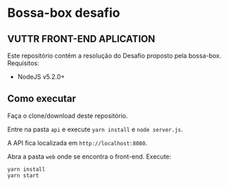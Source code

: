 # Bossa-box desafio

## VUTTR FRONT-END APLICATION

Este repositório contém a resolução do Desafio proposto pela bossa-box.
Requisitos:

- NodeJS v5.2.0+

## Como executar

Faça o clone/download deste repositório.

Entre na pasta `api` e execute `yarn install` e `node server.js`.

A API fica localizada em `http://localhost:8080`.

Abra a pasta `web` onde se encontra o front-end. Execute:

```
yarn install
yarn start
```
